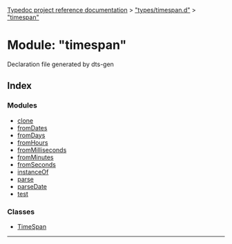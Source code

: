[Typedoc project reference documentation](../README.md) > ["types/timespan.d"](../modules/_types_timespan_d_.md) > ["timespan"](../modules/_types_timespan_d_._timespan_.md)

# Module: "timespan"

Declaration file generated by dts-gen

## Index

### Modules

* [clone](_types_timespan_d_._timespan_.clone.md)
* [fromDates](_types_timespan_d_._timespan_.fromdates.md)
* [fromDays](_types_timespan_d_._timespan_.fromdays.md)
* [fromHours](_types_timespan_d_._timespan_.fromhours.md)
* [fromMilliseconds](_types_timespan_d_._timespan_.frommilliseconds.md)
* [fromMinutes](_types_timespan_d_._timespan_.fromminutes.md)
* [fromSeconds](_types_timespan_d_._timespan_.fromseconds.md)
* [instanceOf](_types_timespan_d_._timespan_.instanceof.md)
* [parse](_types_timespan_d_._timespan_.parse.md)
* [parseDate](_types_timespan_d_._timespan_.parsedate.md)
* [test](_types_timespan_d_._timespan_.test.md)

### Classes

* [TimeSpan](../classes/_types_timespan_d_._timespan_.timespan.md)

---

